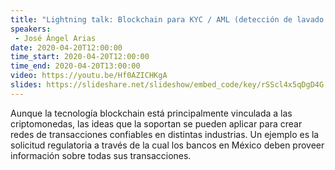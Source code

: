```yaml
---
title: "Lightning talk: Blockchain para KYC / AML (detección de lavado de dinero)"
speakers:
 - José Ángel Arias
date: 2020-04-20T12:00:00
time_start: 2020-04-20T12:00:00
time_end: 2020-04-20T13:00:00
video: https://youtu.be/Hf0AZICHKgA
slides: https://slideshare.net/slideshow/embed_code/key/rSScl4x5qDgD4G
---
```


<p>Aunque la tecnología blockchain está principalmente vinculada a las criptomonedas, las ideas que la soportan se pueden aplicar para crear redes de transacciones confiables en distintas industrias. Un ejemplo es la solicitud regulatoria a través de la cual los bancos en México deben proveer información sobre todas sus transacciones.</p>